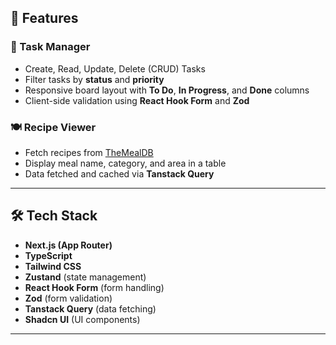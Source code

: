 ## 🚀 Features

### 📝 Task Manager
- Create, Read, Update, Delete (CRUD) Tasks
- Filter tasks by **status** and **priority**
- Responsive board layout with **To Do**, **In Progress**, and **Done** columns
- Client-side validation using **React Hook Form** and **Zod**

### 🍽️ Recipe Viewer
- Fetch recipes from [TheMealDB](https://www.themealdb.com/api.php)
- Display meal name, category, and area in a table
- Data fetched and cached via **Tanstack Query**

---

## 🛠️ Tech Stack

- **Next.js (App Router)**
- **TypeScript**
- **Tailwind CSS**
- **Zustand** (state management)
- **React Hook Form** (form handling)
- **Zod** (form validation)
- **Tanstack Query** (data fetching)
- **Shadcn UI** (UI components)

---